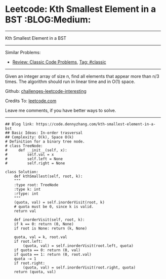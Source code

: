 
# Leetcode: Kth Smallest Element in a BST     :BLOG:Medium:

---

Kth Smallest Element in a BST  

---

Similar Problems:  

-   [Review: Classic Code Problems](https://code.dennyzhang.com/review-classic), [Tag: #classic](https://code.dennyzhang.com/tag/classic)

---

Given an integer array of size n, find all elements that appear more than n/3 times. The algorithm should run in linear time and in O(1) space.  

Github: [challenges-leetcode-interesting](https://github.com/DennyZhang/challenges-leetcode-interesting/tree/master/problems/kth-smallest-element-in-a-bst)  

Credits To: [leetcode.com](https://leetcode.com/problems/kth-smallest-element-in-a-bst/description/)  

Leave me comments, if you have better ways to solve.  

---

    ## Blog link: https://code.dennyzhang.com/kth-smallest-element-in-a-bst
    ## Basic Ideas: In-order trasversal
    ## Complexity: O(k), Space O(k)
    # Definition for a binary tree node.
    # class TreeNode:
    #     def __init__(self, x):
    #         self.val = x
    #         self.left = None
    #         self.right = None
    
    class Solution:
        def kthSmallest(self, root, k):
    	"""
    	:type root: TreeNode
    	:type k: int
    	:rtype: int
    	"""
    	(quota, val) = self.inorderVisit(root, k)
    	# quota must be 0, since k is valid.
    	return val
    
        def inorderVisit(self, root, k):
    	if k == 0: return (0, None)
    	if root is None: return (k, None)
    
    	quota, val = k, root.val
    	if root.left:
    	    (quota, val) = self.inorderVisit(root.left, quota)
    	if quota == 0: return (0, val)
    	if quota == 1: return (0, root.val)
    	quota -= 1
    	if root.right:
    	    (quota, val) = self.inorderVisit(root.right, quota)
    	return (quota, val)

